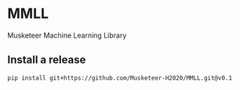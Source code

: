 # MMLL
Musketeer Machine Learning Library

## Install a release
```
pip install git+https://github.com/Musketeer-H2020/MMLL.git@v0.1
```

